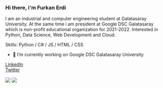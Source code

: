 ### Hi there, i'm Furkan Erdi

I am an industrial and computer engineering student at Galatasaray University. At the same time i am president at Google DSC Galatasaray which is non-profit educational organization for 2021-2022. Interested in Python, Data Science, Web Development and Cloud.

Skills: Python / C# / JS / HTML / CSS

- 🔭 I’m currently working on Google DSC Galatasaray University


[LinkedIn](https://www.linkedin.com/in/furkanerdi/)
<br>
[Twitter](https://twitter.com/erdthebard)
<br>

<div>
  <a>
    <img align="center" src="https://github-readme-stats.vercel.app/api/top-langs/?username=helizac&layout=compact&theme=dark" />
  </a>
  <a>
    <img align="center" src="https://github-readme-stats.vercel.app/api/pin/?username=helizac&repo=Classic-Cipher-Algorithms"/>
  </a>
</div>
